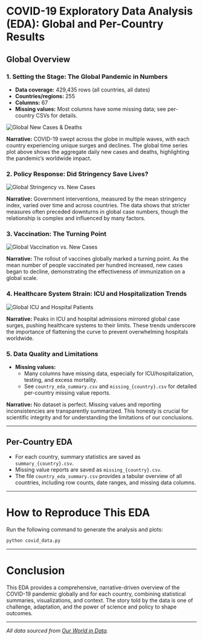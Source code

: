 # COVID-19 Exploratory Data Analysis (EDA): Global and Per-Country Results

## Global Overview

### 1. Setting the Stage: The Global Pandemic in Numbers

- **Data coverage:** 429,435 rows (all countries, all dates)
- **Countries/regions:** 255
- **Columns:** 67
- **Missing values:** Most columns have some missing data; see per-country CSVs for details.

![Global New Cases & Deaths](global_new_cases_deaths.png)

**Narrative:**
COVID-19 swept across the globe in multiple waves, with each country experiencing unique surges and declines. The global time series plot above shows the aggregate daily new cases and deaths, highlighting the pandemic’s worldwide impact.

### 2. Policy Response: Did Stringency Save Lives?

![Global Stringency vs. New Cases](global_policy_vs_cases.png)

**Narrative:**
Government interventions, measured by the mean stringency index, varied over time and across countries. The data shows that stricter measures often preceded downturns in global case numbers, though the relationship is complex and influenced by many factors.

### 3. Vaccination: The Turning Point

![Global Vaccination vs. New Cases](global_vaccination_vs_cases.png)

**Narrative:**
The rollout of vaccines globally marked a turning point. As the mean number of people vaccinated per hundred increased, new cases began to decline, demonstrating the effectiveness of immunization on a global scale.

### 4. Healthcare System Strain: ICU and Hospitalization Trends

![Global ICU and Hospital Patients](global_icu_and_hospital.png)

**Narrative:**
Peaks in ICU and hospital admissions mirrored global case surges, pushing healthcare systems to their limits. These trends underscore the importance of flattening the curve to prevent overwhelming hospitals worldwide.

### 5. Data Quality and Limitations

- **Missing values:**
    - Many columns have missing data, especially for ICU/hospitalization, testing, and excess mortality.
    - See `country_eda_summary.csv` and `missing_{country}.csv` for detailed per-country missing value reports.

**Narrative:**
No dataset is perfect. Missing values and reporting inconsistencies are transparently summarized. This honesty is crucial for scientific integrity and for understanding the limitations of our conclusions.

---

## Per-Country EDA

- For each country, summary statistics are saved as `summary_{country}.csv`.
- Missing value reports are saved as `missing_{country}.csv`.
- The file `country_eda_summary.csv` provides a tabular overview of all countries, including row counts, date ranges, and missing data columns.

---

# How to Reproduce This EDA

Run the following command to generate the analysis and plots:

```bash
python covid_data.py
```

---

# Conclusion

This EDA provides a comprehensive, narrative-driven overview of the COVID-19 pandemic globally and for each country, combining statistical summaries, visualizations, and context. The story told by the data is one of challenge, adaptation, and the power of science and policy to shape outcomes.

---

*All data sourced from [Our World in Data](https://ourworldindata.org/covid-cases).*
